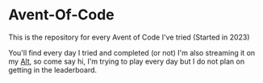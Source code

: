 # Avent-Of-Code
This is the repository for every Avent of Code I've tried (Started in 2023)

You'll find every day I tried and completed (or not)
I'm also streaming it on my [Alt](https://www.twitch.tv/thealt580), so come say hi, I'm trying to play every day but I do not plan on getting in the leaderboard.
